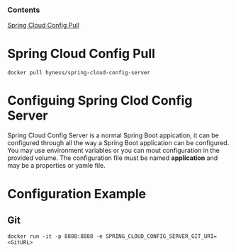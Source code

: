 
### Contents

[Spring Cloud Config Pull](#spring-cloud-pull)<br/>


<a name=spring-cloud-pull></a>
# Spring Cloud Config Pull

```
docker pull hyness/spring-cloud-config-server
```

# Configuing Spring Clod Config Server
Spring Cloud Config Server is a normal Spring Boot appication, it can be configured through all the way a Spring Boot application can be configured. You may use environment variables or you can mout configuration in the provided volume. The configuration file must be named **application** and may be a properties or yamle file.

# Configuration Example

## Git 

```
docker run -it -p 8888:8888 -e SPRING_CLOUD_CONFIG_SERVER_GIT_URI=<GitURL>
```

